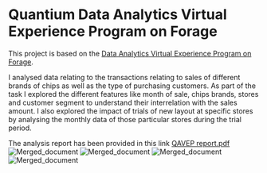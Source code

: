 # **Quantium Data Analytics Virtual Experience Program on Forage**

This project is based on the 
[Data Analytics Virtual Experience Program on Forage](https://www.theforage.com/virtual-internships/prototype/NkaC7knWtjSbi6aYv/Data%20Analytics?ref=tvikfrytzCFR8k4Gy).

I analysed data relating to the transactions relating to sales of different brands of chips as well as the type of purchasing customers. As part of the task I explored the different features like month of sale, chips brands, stores and customer segment to understand their interrelation with the sales amount. I also explored the impact of trials of new layout at specific stores by analysing the monthly data of those particular stores during the trial period.

The analysis report has been provided in this link [QAVEP report.pdf](https://github.com/ShaunakS29/QuantiumDAVEP_Project/files/9711440/QAVEP.report.pdf)
![Merged_document](https://user-images.githubusercontent.com/73962402/193951804-ada78a3c-92c4-4961-9f1b-464629c12b42.png)
![Merged_document](https://user-images.githubusercontent.com/73962402/193952010-f71bc7c3-7543-4e61-b895-fd4563377c8c.png)
![Merged_document](https://user-images.githubusercontent.com/73962402/193952682-0302a621-2c49-41bb-aba4-90fd9b818c5d.png)
![Merged_document](https://user-images.githubusercontent.com/73962402/193952854-08cc3752-c8b1-4a49-8cbd-495b64acfc0b.png)
